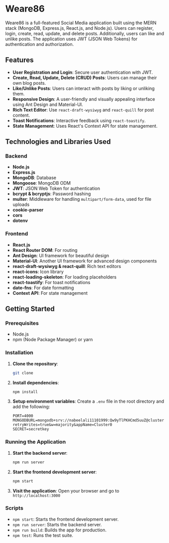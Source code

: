 # Weare86

Weare86 is a full-featured Social Media application built using the MERN stack (MongoDB, Express.js, React.js, and Node.js). Users can register, login, create, read, update, and delete posts. Additionally, users can like and unlike posts. The application uses JWT (JSON Web Tokens) for authentication and authorization.

## Features

- **User Registration and Login**: Secure user authentication with JWT.
- **Create, Read, Update, Delete (CRUD) Posts**: Users can manage their own blog posts.
- **Like/Unlike Posts**: Users can interact with posts by liking or unliking them.
- **Responsive Design**: A user-friendly and visually appealing interface using Ant Design and Material-UI.
- **Rich Text Editor**: Use `react-draft-wysiwyg` and `react-quill` for post content.
- **Toast Notifications**: Interactive feedback using `react-toastify`.
- **State Management**: Uses React's Context API for state management.

## Technologies and Libraries Used

### Backend

- **Node.js**
- **Express.js**
- **MongoDB**: Database
- **Mongoose**: MongoDB ODM
- **JWT**: JSON Web Token for authentication
- **bcrypt & bcryptjs**: Password hashing
- **multer**: Middleware for handling `multipart/form-data`, used for file uploads
- **cookie-parser**
- **cors**
- **dotenv**

### Frontend

- **React.js**
- **React Router DOM**: For routing
- **Ant Design**: UI framework for beautiful design
- **Material-UI**: Another UI framework for advanced design components
- **react-draft-wysiwyg & react-quill**: Rich text editors
- **react-icons**: Icon library
- **react-loading-skeleton**: For loading placeholders
- **react-toastify**: For toast notifications
- **date-fns**: For date formatting
- **Context API**: For state management

## Getting Started

### Prerequisites

- Node.js
- npm (Node Package Manager) or yarn

### Installation

1. **Clone the repository**:

   ```bash
   git clone

   ```

2. **Install dependencies**:

   ```bash
   npm install
   ```

3. **Setup environment variables**:
   Create a `.env` file in the root directory and add the following:
   ```
   PORT=4000
   MONGODBURL=mongodb+srv://nabeelali11101999:Qw9yTlPKHCmd5uuZ@cluster0.nnllstd.mongodb.net/?retryWrites=true&w=majority&appName=Cluster0
   SECRET=secretkey
   ```

### Running the Application

1. **Start the backend server**:

   ```bash
   npm run server
   ```

2. **Start the frontend development server**:

   ```bash
   npm start
   ```

3. **Visit the application**:
   Open your browser and go to `http://localhost:3000`

### Scripts

- `npm start`: Starts the frontend development server.
- `npm run server`: Starts the backend server.
- `npm run build`: Builds the app for production.
- `npm test`: Runs the test suite.
